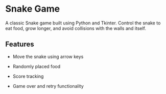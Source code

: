 # Snake Game
A classic Snake game built using Python and Tkinter. Control the snake to eat food, grow longer, and avoid collisions with the walls and itself.

## Features
- Move the snake using arrow keys

- Randomly placed food

- Score tracking

- Game over and retry functionality
